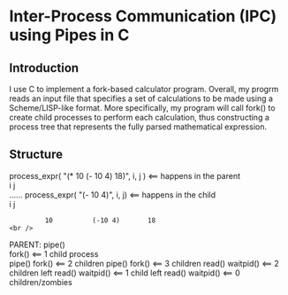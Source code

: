 # Inter-Process Communication (IPC) using Pipes in C
## Introduction 
I use C to implement a fork-based calculator program. 
Overall, my progrm reads an input file that specifies a set of calculations to be made using a Scheme/LISP-like format.
More specifically, my program will call fork() to create child processes to perform each calculation, thus constructing
a process tree that represents the fully parsed mathematical expression. 

## Structure

process_expr( "(* 10 (- 10 4) 18)", i, j )      <== happens in the parent <br />
               i                j                                         <br />
  ...... process_expr( "(- 10 4)", i, j)        <== happens in  the child  <br />
                        i      j                                           <br />
                     
             10          (-10 4)       18                                   <br />
PARENT:     pipe()                                                          <br />
            fork()                              <== 1 child process           <br />
                          pipe()
                          fork()                <== 2 children
                                     pipe()
                                     fork()     <== 3 children
            read()
            waitpid()                           <== 2 children left
                          read()
                          waitpid()             <== 1 child left
                                     read()
                                     waitpid()  <== 0 children/zombies
                                     
